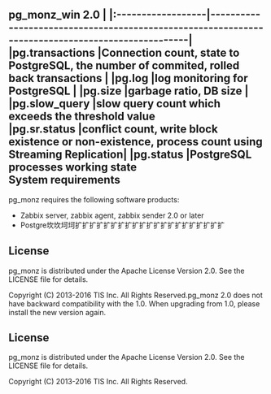 pg_monz_win 2.0
  |
|:------------------|-------------------------------------------------------------------------------------------------|
|pg.transactions    |Connection count, state to PostgreSQL, the number of commited, rolled back transactions          |
|pg.log             |log monitoring for PostgreSQL                                                                    |
|pg.size            |garbage ratio, DB size                                                                           |
|pg.slow_query      |slow query count which exceeds the threshold value                         
|pg.sr.status       |conflict count, write block existence or non-existence, process count using Streaming Replication|
|pg.status          |PostgreSQL processes working state                  
System requirements
-------------------
pg_monz requires the following software products:

* Zabbix server, zabbix agent, zabbix sender 2.0 or later
* Postgre坎坎坷坷扩扩扩扩扩扩扩扩扩扩扩扩扩扩扩扩扩扩扩扩扩

License
-------
pg_monz is distributed under the Apache License Version 2.0.
See the LICENSE file for details.
  
Copyright (C) 2013-2016 TIS Inc. All Rights Reserved.pg_monz 2.0 does not have backward compatibility with the 1.0. When upgrading from 1.0, please install the new version again.


License
-------
pg_monz is distributed under the Apache License Version 2.0.
See the LICENSE file for details.
  
Copyright (C) 2013-2016 TIS Inc. All Rights Reserved.
